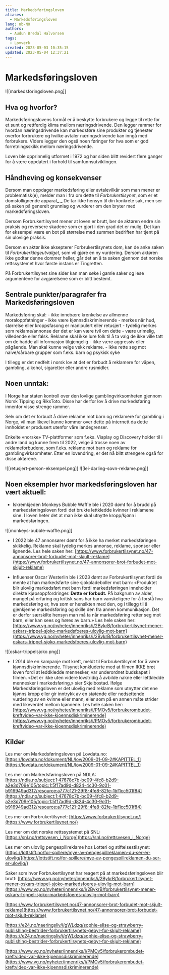 ```yaml
---
title: Markedsføringsloven
aliases: 
  - Markedsføringsloven
lang: nb-NO
authors:
  - Audun Bredal Halvorsen
tags:
  - Lovverk
created: 2023-05-03 10:35:15
updated: 2023-05-04 12:37:21
---
```

# Markedsføringsloven
![[markedsforingsloven.png]]

## Hva og hvorfor?
Markedsføringslovens formål er å beskytte forbrukere og legge til rette for et sunt og rettferdig klima mellom næringsdrivende. Den legger rammer for hvordan næringsdrivende kan markedsføre sine produkter og tjenester overfor forbrukere og hvilke avtaler næringsdrivende kan inngå med forbrukere. Videre legger den også noen føringer for hva som er god forretningsskikk mellom næringsdrivende.

Loven ble opprinnelig utformet i 1972 og har siden blitt revidert flere ganger for å være oppdatert i forhold til samfunnsutviklingen.

## Håndheving og konsekvenser
Dersom man oppdager markedsføring eller avtalevilkår som man mener er problematisk(e), melder man i fra om dette til _Forbrukertilsynet_, som er et domstollignende apparat_._ De tar ikke hensyn til din konkrete sak, men ser på saken på generelt grunnlag og vurderer om den bryter med markedsføringsloven.

Dersom Forbrukertilsynet mener at loven er brutt, ber de aktøren endre sin praksis og reversere skadene som er gjort i den grad det er mulig. Det kan for eksempel være en bot på størrelse med summen bedriften har tjent på sin ulovlige praksis.

Dersom en aktør ikke aksepterer Forbrukertilsynets dom, kan de anke saken til _Forbrukerklageutvalget_, som vil gjøre en ny vurdering. Dersom aktøren ikke godtar denne dommer heller, går det an å ta saken gjennom det norske rettssystemet hvor første instans er Tingretten.

På Forbrukertilsynet sine sider kan man søke i gamle saker og lese argumentene for avgjørelsene som er blitt bestemt.

## Sentrale punkter/paragrafer fra Markedsføringsloven
Markedsføring skal:
- ikke innebære krenkelse av allmenne moraloppfatninger
- ikke være kjønnsdiskriminerende
- merkes når hud, størrelse eller kroppsfasong er manipulert eller retusjert
- tydelig merkes som reklame/annonse der det er kan være tvil om dette
- være urimelig, villedende eller falsk. Reklame skal ikke lure folk til å ta valg de ikke ville tatt om de hadde all informasjon tilgjengelig
- ikke være aggressiv eller pågående. Man skal kunne velge vekk reklame.
- Ikke rette seg mot naive/sårbare grupper som f.eks. barn og psykisk syke

I tillegg er det nedfelt i norsk lov at det er forbudt å reklamere for våpen, gambling, alkohol, sigaretter eller andre rusmidler.

## Noen unntak:
I Norge har staten kontroll over den lovlige gamblingvirksomheten gjennom Norsk Tipping og RiksToto. Disse har derfor lov å drive markedsføring innenfor visse strenge rammer.

Selv om det er forbudt å drive reklame mot barn og reklamere for gambling i Norge, vil man likevel kunne kommer over dette på internett da dette innholdet er produsert utenfor våre landegrenser.

Enkelte «norske» TV-plattformer som f.eks. Viaplay og Discovery holder til i andre land og kunne frem til 2022, velge å trosse noen av reklameforbudene, som f.eks. reklame mot barn og reklame for gamblingvirksomheter. Etter en lovendring, er det nå blitt strengere også for disse aktørene.

![[retusjert-person-eksempel.png]]
![[lei-darling-sovn-reklame.png]]

## Noen eksempler hvor markedsføringsloven har vært aktuell:
- Iskremkjeden Monkeys Bubble Waffle ble i 2020 dømt for å brudd på markedsføringsloven fordi det brukte lettkledde kvinner i reklamene sine. I loven heter det at man ikke skal utnytte kropp/kjønn i markedsføringen.

![[monkeys-bubble-waffle.png]]

- I 2022 ble 47 annonsører dømt for å ikke ha merket markedsføringen skikkelig. Reklame skal tydelig merkes annonse, reklame, sponsor eller lignende. Les hele saken her: [https://www.forbrukertilsynet.no/47-annonsorer-brot-forbudet-mot-skjult-reklame](https://www.forbrukertilsynet.no/47-annonsorer-brot-forbudet-mot-skjult-reklame)

- Influenser Oscar Westerlin ble i 2023 dømt av Forbrukertilsynet fordi de mente at han markedsførte sine sjokoladeboller mot barn:
  «Produktet blir ulovlig markedsført mot barn fordi markedsføringen inneholder direkte kjøpsoppfordringer. **Dette er forbudt.** På bakgrunn av alder, mangel på erfaring og kritisk sans har barn vanskeligere for å forstå hva markedsføring er, hva som er hensikten med den, og i tillegg til å gjenkjenne markedsføring og skille den fra annen kommunikasjon. Det er derfor særskilte hensyn man må ta når markedsføring retter seg mot barn, eller kan sees og høres av barn.» Les hele saken her: [https://www.vg.no/nyheter/innenriks/i/2BykrB/forbrukertilsynet-mener-oskars-trippel-sjoko-markedsfoeres-ulovlig-mot-barn](https://www.vg.no/nyheter/innenriks/i/2BykrB/forbrukertilsynet-mener-oskars-trippel-sjoko-markedsfoeres-ulovlig-mot-barn)
  
![[oskar-trippelsjoko.png]]

- I 2014 ble en kampanje mot kreft, meldt til Forbrukertilsynet for å være kjønnsdiskriminerende. Tilsynet konkluderte med at filmen IKKE brøt loven fordi at leddkledde mennesker, var underordnet budskapet i filmen. «Det er ikke uten videre lovstridig å avbilde nakne eller lettkledde mennesker i markedsføring,» sier Skjelbostad. Ifølge Markedsføringsloven er det ulovlig med reklame som utnytter det ene kjønns kropp eller gir inntrykk av en støtende eller nedsettende vurdering av en kvinne eller mann, eller som på en annen måte strider med likeverdet mellom kjønnene. Les hele saken her: [https://www.vg.no/nyheter/innenriks/i/PMOv5/forbrukerombudet-kreftvideo-var-ikke-kjoennsdiskriminerende](https://www.vg.no/nyheter/innenriks/i/PMOv5/forbrukerombudet-kreftvideo-var-ikke-kjoennsdiskriminerende)

## Kilder
Les mer om Markedsføringsloven på Lovdata.no: [https://lovdata.no/dokument/NL/lov/2009-01-09-2#KAPITTEL_1](https://lovdata.no/dokument/NL/lov/2009-01-09-2#KAPITTEL_1)

Les mer om Markedsføringsloven på NDLA: [https://ndla.no/subject:1:47678c7b-bc09-4fc8-b2d9-a2e3d709e105/topic:1:5f17ad9d-d824-4c30-9c01-b916949ad312/resource:a777c121-29f8-4fe8-82fe-1bf1cc501f84](https://ndla.no/subject:1:47678c7b-bc09-4fc8-b2d9-a2e3d709e105/topic:1:5f17ad9d-d824-4c30-9c01-b916949ad312/resource:a777c121-29f8-4fe8-82fe-1bf1cc501f84)

Les mer om Forbrukertilsynet: [https://www.forbrukertilsynet.no/](https://www.forbrukertilsynet.no/)

Les mer om det norske rettssystemet på SNL: [https://snl.no/rettsvesen_i_Norge](https://snl.no/rettsvesen_i_Norge)

Les mer om ulovlig pengespillreklame hos Lotteri og stiftelsestilsynet: [https://lottstift.no/for-spillere/mye-av-pengespillreklamen-du-ser-er-ulovlig/](https://lottstift.no/for-spillere/mye-av-pengespillreklamen-du-ser-er-ulovlig/)

Saker som hvor Forbrukertilsynet har reagert på at markedsføringsloven blir brutt: [https://www.vg.no/nyheter/innenriks/i/2BykrB/forbrukertilsynet-mener-oskars-trippel-sjoko-markedsfoeres-ulovlig-mot-barn](https://www.vg.no/nyheter/innenriks/i/2BykrB/forbrukertilsynet-mener-oskars-trippel-sjoko-markedsfoeres-ulovlig-mot-barn)

[https://www.forbrukertilsynet.no/47-annonsorer-brot-forbudet-mot-skjult-reklame](https://www.forbrukertilsynet.no/47-annonsorer-brot-forbudet-mot-skjult-reklame)

[https://e24.no/naeringsliv/i/gWLdzq/sophie-elise-og-strawberry-publishing-bestrider-forbrukertilsynets-gebyr-for-skjult-reklame](https://e24.no/naeringsliv/i/gWLdzq/sophie-elise-og-strawberry-publishing-bestrider-forbrukertilsynets-gebyr-for-skjult-reklame)

[https://www.vg.no/nyheter/innenriks/i/PMOv5/forbrukerombudet-kreftvideo-var-ikke-kjoennsdiskriminerende](https://www.vg.no/nyheter/innenriks/i/PMOv5/forbrukerombudet-kreftvideo-var-ikke-kjoennsdiskriminerende)